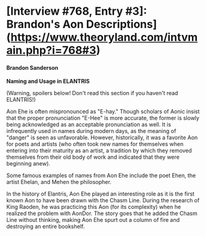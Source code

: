# [Interview #768, Entry #3]: Brandon's Aon Descriptions](https://www.theoryland.com/intvmain.php?i=768#3)

#### Brandon Sanderson

**Naming and Usage in ELANTRIS**

(Warning, spoilers below! Don't read this section if you haven't read ELANTRIS!)

Aon Ehe is often mispronounced as "E-hay." Though scholars of Aonic insist that the proper pronunciation "E-Hee" is more accurate, the former is slowly being acknowledged as an acceptable pronunciation as well. It is infrequently used in names during modern days, as the meaning of "danger" is seen as unfavorable. However, historically, it was a favorite Aon for poets and artists (who often took new names for themselves when entering into their maturity as an artist, a tradition by which they removed themselves from their old body of work and indicated that they were beginning anew).

Some famous examples of names from Aon Ehe include the poet Ehen, the artist Ehelan, and Mehen the philosopher.

In the history of Elantris, Aon Ehe played an interesting role as it is the first known Aon to have been drawn with the Chasm Line. During the research of King Raoden, he was practicing this Aon (for its complexity) when he realized the problem with AonDor. The story goes that he added the Chasm Line without thinking, making Aon Ehe spurt out a column of fire and destroying an entire bookshelf.

